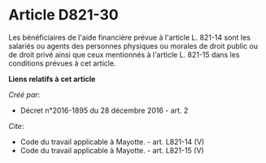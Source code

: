 # Article D821-30

Les bénéficiaires de l'aide financière prévue à l'article L. 821-14 sont les salariés ou agents des personnes physiques ou
morales de droit public ou de droit privé ainsi que ceux mentionnés à l'article L. 821-15 dans les conditions prévues à cet
article.

**Liens relatifs à cet article**

_Créé par_:

  - Décret n°2016-1895 du 28 décembre 2016 - art. 2

_Cite_:

  - Code du travail applicable à Mayotte. - art. L821-14 (V)
  - Code du travail applicable à Mayotte. - art. L821-15 (V)
